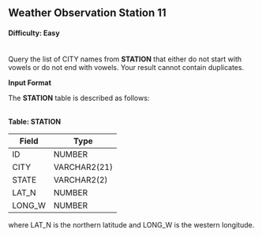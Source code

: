 ## Weather Observation Station 11

#### Difficulty: Easy

</br>Query the list of CITY names from **STATION** that either do not start with vowels or do not end with vowels. Your result cannot contain duplicates.

**Input Format**

The **STATION** table is described as follows:
<br><br>

**Table: STATION**

| Field  | Type         |
| ------ | ------------ |
| ID     | NUMBER       |
| CITY   | VARCHAR2(21) |
| STATE  | VARCHAR2(2)  |
| LAT_N  | NUMBER       |
| LONG_W | NUMBER       |

where LAT_N is the northern latitude and LONG_W is the western longitude.

